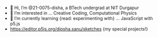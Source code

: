 - 👋 Hi, I’m @21-0075-disha, a BTech undergrad at NIT Durgapur
- 👀 I’m interested in ... Creative Coding, Computational Physics
- 🌱 I’m currently learning {read: experimenting with} ... JavaScript with p5.js
- https://editor.p5js.org/dipsha.sanu/sketches {my special projects!}
<!---
21-0075-disha/21-0075-disha is a ✨ special ✨ repository because its `README.md` (this file) appears on your GitHub profile.
You can click the Preview link to take a look at your changes.
--->

